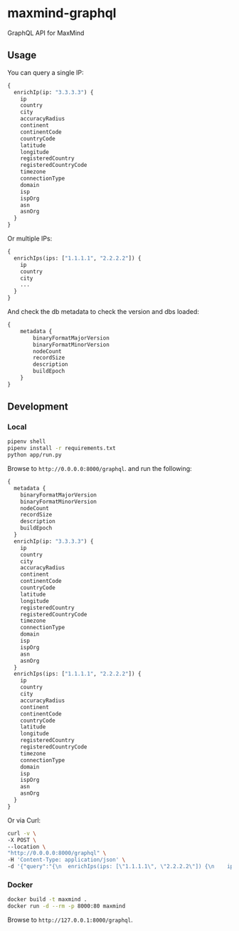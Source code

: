 # maxmind-graphql

GraphQL API for MaxMind

## Usage

You can query a single IP:

```GraphQL
{
  enrichIp(ip: "3.3.3.3") {
    ip
    country
    city
    accuracyRadius
    continent
    continentCode
    countryCode
    latitude
    longitude
    registeredCountry
    registeredCountryCode
    timezone
    connectionType
    domain
    isp
    ispOrg
    asn
    asnOrg
  }
}
```

Or multiple IPs:

```GraphQL
{
  enrichIps(ips: ["1.1.1.1", "2.2.2.2"]) {
    ip
    country
    city
    ...
  }
}
```

And check the db metadata to check the version and dbs loaded:

```GraphQL
{
    metadata {
        binaryFormatMajorVersion
        binaryFormatMinorVersion
        nodeCount
        recordSize
        description
        buildEpoch
    }
}
```

## Development

### Local

```bash
pipenv shell
pipenv install -r requirements.txt
python app/run.py
```

Browse to `http://0.0.0.0:8000/graphql`. and run the following:

```GraphQL
{
  metadata {
    binaryFormatMajorVersion
    binaryFormatMinorVersion
    nodeCount
    recordSize
    description
    buildEpoch
  }
  enrichIp(ip: "3.3.3.3") {
    ip
    country
    city
    accuracyRadius
    continent
    continentCode
    countryCode
    latitude
    longitude
    registeredCountry
    registeredCountryCode
    timezone
    connectionType
    domain
    isp
    ispOrg
    asn
    asnOrg
  }
  enrichIps(ips: ["1.1.1.1", "2.2.2.2"]) {
    ip
    country
    city
    accuracyRadius
    continent
    continentCode
    countryCode
    latitude
    longitude
    registeredCountry
    registeredCountryCode
    timezone
    connectionType
    domain
    isp
    ispOrg
    asn
    asnOrg
  }
}
```

Or via Curl:

```bash
curl -v \
-X POST \
--location \
"http://0.0.0.0:8000/graphql" \
-H 'Content-Type: application/json' \
-d '{"query":"{\n  enrichIps(ips: [\"1.1.1.1\", \"2.2.2.2\"]) {\n    ip\n    continent\n    country\n    city\n    registeredCountry\n    timezone\n    connectionType\n    domain\n    isp\n    ispOrg\n    asn\n    asnOrg\n  }\n}"}'
```

### Docker

```bash
docker build -t maxmind .
docker run -d --rm -p 8000:80 maxmind
```

Browse to `http://127.0.0.1:8000/graphql`.
